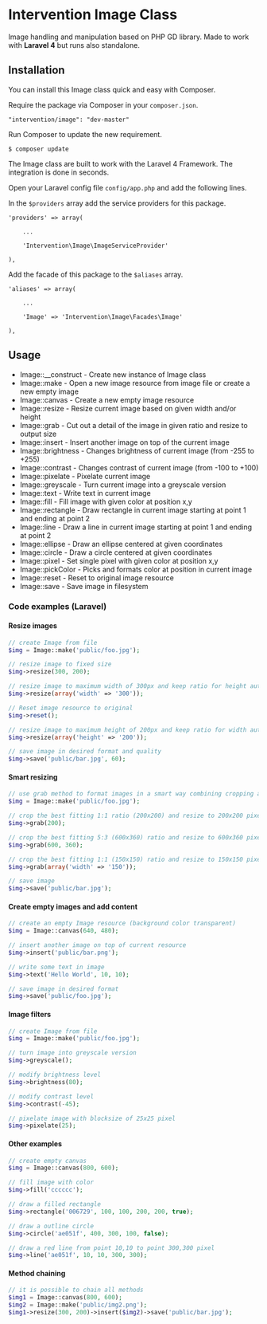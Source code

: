 # Intervention Image Class

Image handling and manipulation based on PHP GD library. Made to work with **Laravel 4** but runs also standalone.

## Installation

You can install this Image class quick and easy with Composer.

Require the package via Composer in your `composer.json`.

    "intervention/image": "dev-master"

Run Composer to update the new requirement.

    $ composer update

The Image class are built to work with the Laravel 4 Framework. The integration is done in seconds.

Open your Laravel config file `config/app.php` and add the following lines.

In the `$providers` array add the service providers for this package.
    
    'providers' => array(

        ...

        'Intervention\Image\ImageServiceProvider'

    ),
    

Add the facade of this package to the `$aliases` array.

    'aliases' => array(

        ...

        'Image' => 'Intervention\Image\Facades\Image'

    ),

## Usage

* Image::__construct - Create new instance of Image class
* Image::make - Open a new image resource from image file or create a new empty image
* Image::canvas - Create a new empty image resource
* Image::resize - Resize current image based on given width and/or height
* Image::grab - Cut out a detail of the image in given ratio and resize to output size
* Image::insert - Insert another image on top of the current image
* Image::brightness - Changes brightness of current image (from -255 to +255)
* Image::contrast - Changes contrast of current image (from -100 to +100)
* Image::pixelate - Pixelate current image
* Image::greyscale - Turn current image into a greyscale version
* Image::text - Write text in current image
* Image::fill - Fill image with given color at position x,y
* Image::rectangle - Draw rectangle in current image starting at point 1 and ending at point 2
* Image::line - Draw a line in current image starting at point 1 and ending at point 2
* Image::ellipse - Draw an ellipse centered at given coordinates
* Image::circle - Draw a circle centered at given coordinates
* Image::pixel - Set single pixel with given color at position x,y
* Image::pickColor - Picks and formats color at position in current image
* Image::reset - Reset to original image resource
* Image::save - Save image in filesystem

### Code examples (Laravel)

#### Resize images

```php
// create Image from file
$img = Image::make('public/foo.jpg');

// resize image to fixed size
$img->resize(300, 200);

// resize image to maximum width of 300px and keep ratio for height automatically
$img->resize(array('width' => '300'));

// Reset image resource to original
$img->reset();

// resize image to maximum height of 200px and keep ratio for width automatically
$img->resize(array('height' => '200'));

// save image in desired format and quality
$img->save('public/bar.jpg', 60);
```

#### Smart resizing

```php
// use grab method to format images in a smart way combining cropping and resizing
$img = Image::make('public/foo.jpg');

// crop the best fitting 1:1 ratio (200x200) and resize to 200x200 pixel
$img->grab(200);

// crop the best fitting 5:3 (600x360) ratio and resize to 600x360 pixel
$img->grab(600, 360);

// crop the best fitting 1:1 (150x150) ratio and resize to 150x150 pixel
$img->grab(array('width' => '150'));

// save image
$img->save('public/bar.jpg');
```

#### Create empty images and add content

```php
// create an empty Image resource (background color transparent)
$img = Image::canvas(640, 480);

// insert another image on top of current resource
$img->insert('public/bar.png');

// write some text in image
$img->text('Hello World', 10, 10);

// save image in desired format
$img->save('public/foo.jpg');
```

#### Image filters

```php
// create Image from file
$img = Image::make('public/foo.jpg');

// turn image into greyscale version
$img->greyscale();

// modify brightness level
$img->brightness(80);

// modify contrast level
$img->contrast(-45);

// pixelate image with blocksize of 25x25 pixel
$img->pixelate(25);
```

#### Other examples

```php
// create empty canvas
$img = Image::canvas(800, 600);

// fill image with color
$img->fill('cccccc');

// draw a filled rectangle
$img->rectangle('006729', 100, 100, 200, 200, true);

// draw a outline circle
$img->circle('ae051f', 400, 300, 100, false);

// draw a red line from point 10,10 to point 300,300 pixel
$img->line('ae051f', 10, 10, 300, 300);
```

#### Method chaining

```php
// it is possible to chain all methods
$img1 = Image::canvas(800, 600);
$img2 = Image::make('public/img2.png');
$img1->resize(300, 200)->insert($img2)->save('public/bar.jpg');
```


